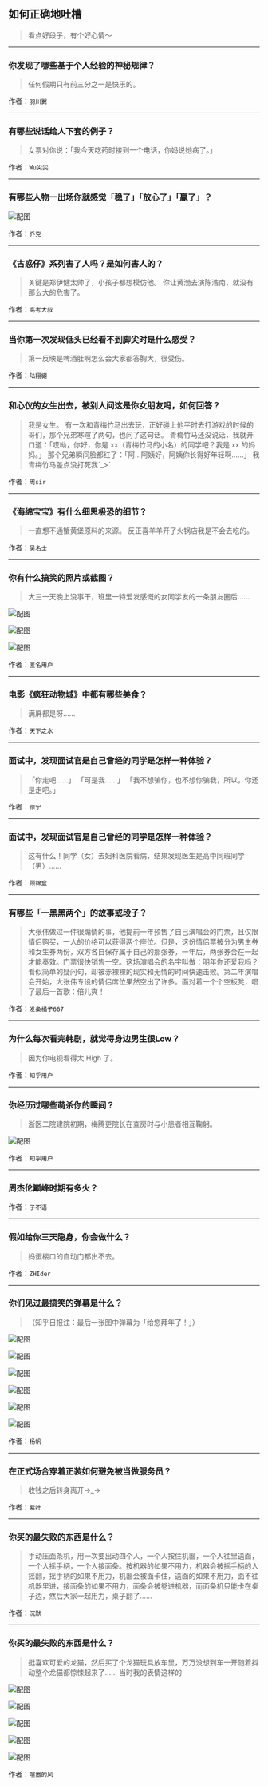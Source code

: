 ## 如何正确地吐槽

> 看点好段子，有个好心情～


 
---

### 你发现了哪些基于个人经验的神秘规律？

> 任何假期只有前三分之一是快乐的。


作者：`羽川翼`

---

### 有哪些说话给人下套的例子？

> 女票对你说：「我今天吃药时接到一个电话，你妈说她病了。」


作者：`Wu尖尖`

---

### 有哪些人物一出场你就感觉「稳了」「放心了」「赢了」？

> 



![配图](http://pic1.zhimg.com/70/cc80f399e4b8d78b2dac2524ce779efc_b.jpg)


作者：`乔克`

---

### 《古惑仔》系列害了人吗？是如何害人的？

> 关键是郑伊健太帅了，小孩子都想模仿他。
> 你让黄渤去演陈浩南，就没有那么大的危害了。


作者：`高考大叔`

---

### 当你第一次发现低头已经看不到脚尖时是什么感受？

> 第一反映是啤酒肚啊怎么会大家都答胸大，很受伤。


作者：`陆翔樾`

---

### 和心仪的女生出去，被别人问这是你女朋友吗，如何回答？

> 我是女生。
> 有一次和青梅竹马出去玩，正好碰上他平时去打游戏的时候的哥们，那个兄弟寒暄了两句，也问了这句话。
> 青梅竹马还没说话，我就开口道：「哎呦，你好，你是 xx（青梅竹马的小名）的同学吧？我是 xx 的妈妈。」
> 那个兄弟瞬间脸都红了：「阿…阿姨好，阿姨你长得好年轻啊……」
> 我青梅竹马差点没打死我ˊ_>ˋ


作者：`周sir`

---

### 《海绵宝宝》有什么细思极恐的细节？

> 一直想不通蟹黄堡原料的来源。
> 反正喜羊羊开了火锅店我是不会去吃的。


作者：`吴名士`

---

### 你有什么搞笑的照片或截图？

> 大三一天晚上没事干，班里一特爱发感慨的女同学发的一条朋友圈后……



![配图](http://pic2.zhimg.com/70/3ac909f2575c398b994e2b8383ba6e91_b.jpg)



![配图](http://pic4.zhimg.com/70/270ad98f0fa82aa68a5e99ad9d3c884b_b.jpg)



![配图](http://pic1.zhimg.com/70/9bd37f6e6b2b9ddf56b9e34ded0fb740_b.jpg)


作者：`匿名用户`

---

### 电影《疯狂动物城》中都有哪些美食？

> 满屏都是呀……


作者：`天下之水`

---

### 面试中，发现面试官是自己曾经的同学是怎样一种体验？

> 「你走吧……」
> 「可是我……」
> 「我不想骗你，也不想你骗我，所以，你还是走吧。」


作者：`徐宁`

---

### 面试中，发现面试官是自己曾经的同学是怎样一种体验？

> 这有什么！同学（女）去妇科医院看病，结果发现医生是高中同班同学（男）……


作者：`顾锦盒`

---

### 有哪些「一黑黑两个」的故事或段子？

> 大张伟做过一件很煽情的事，他提前一年预售了自己演唱会的门票，且仅限情侣购买，一人的价格可以获得两个座位。但是，这份情侣票被分为男生券和女生券两份，双方各自保存属于自己的那张券，一年后，两张券合在一起才能奏效。门票很快销售一空。这场演唱会的名字叫做：明年你还爱我吗？看似简单的疑问句，却被赤裸裸的现实和无情的时间快速击败。第二年演唱会开始，大张伟专设的情侣席位果然空出了许多。面对着一个个空板凳，唱了最后一首歌：倍儿爽！


作者：`发条橘子667`

---

### 为什么每次看完韩剧，就觉得身边男生很Low？

> 因为你电视看得太 High 了。


作者：`知乎用户`

---

### 你经历过哪些萌杀你的瞬间？

> 浙医二院建院初期，梅腾更院长在查房时与小患者相互鞠躬。



![配图](http://pic4.zhimg.com/70/7c2b3eafb2eb17c0673fa500ec0495d7_b.jpg)


作者：`知乎用户`

---

### 周杰伦巅峰时期有多火？

> 


作者：`子不语`

---

### 假如给你三天隐身，你会做什么？

> 妈蛋楼口的自动门都出不去。


作者：`ZHIder`

---

### 你们见过最搞笑的弹幕是什么？

> （知乎日报注：最后一张图中弹幕为「给您拜年了！」）



![配图](http://pic4.zhimg.com/70/37557372f226679aa6e802062c5bd2c7_b.jpg)



![配图](http://pic4.zhimg.com/70/bd04f65dec6fe004b9ce5800e50eef93_b.jpg)



![配图](http://pic3.zhimg.com/70/c4e734626437e4657572a8cbe543f662_b.jpg)



![配图](http://pic1.zhimg.com/70/dd6a71438b4a6cbddfbdc67327b90e3c_b.jpg)



![配图](http://pic3.zhimg.com/70/d806068f31ab5defb632ff2441071c9a_b.jpg)



![配图](http://pic4.zhimg.com/70/0400569248451a08f3628f1bd176153f_b.jpg)


作者：`杨帆`

---

### 在正式场合穿着正装如何避免被当做服务员？

> 收钱之后转身离开→_→


作者：`紫叶`

---

### 你买的最失败的东西是什么？

> 手动压面条机，用一次要出动四个人，一个人按住机器，一个人往里送面，一个人摇手柄，一个人接面条。按机器的如果不用力，机器会被摇手柄的人摇翻，摇手柄的如果不用力，机器会被面卡住，送面的如果不用力，面不往机器里进，接面条的如果不用力，面条会被卷进机器，而面条机只能卡在桌子边，然后大家一起用力，桌子翻了……


作者：`沉默`

---

### 你买的最失败的东西是什么？

> 挺喜欢可爱的龙猫，然后买了个龙猫玩具放车里，万万没想到车一开随着抖动整个龙猫都惊悚起来了……
> 当时我的表情这样的



![配图](http://pic3.zhimg.com/70/cb4f2c103fac96435405a240ce013e42_b.jpg)



![配图](http://pic4.zhimg.com/70/9022988341346d1e969e357dfa0aac8b_b.jpg)



![配图](http://pic3.zhimg.com/70/b673854f79e43a9388bf8688610f5e1e_b.jpg)



![配图](http://pic2.zhimg.com/70/8459ccf54e158f7f829d59783359c42d_b.jpg)



![配图](http://pic2.zhimg.com/70/23552f9744f9562cd2242ea46ed26075_b.jpg)


作者：`喧嚣的风`